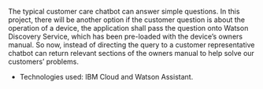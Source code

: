 The typical customer care chatbot can answer simple questions. In this project, there will be another option if the customer question is about the operation of a device, the application shall pass the question onto Watson Discovery Service, which has been pre-loaded with the device’s owners manual. So now, instead of directing the query to a customer representative chatbot can return relevant sections of the owners manual to help solve our customers’ problems.
  - Technologies used: IBM Cloud and Watson Assistant.
